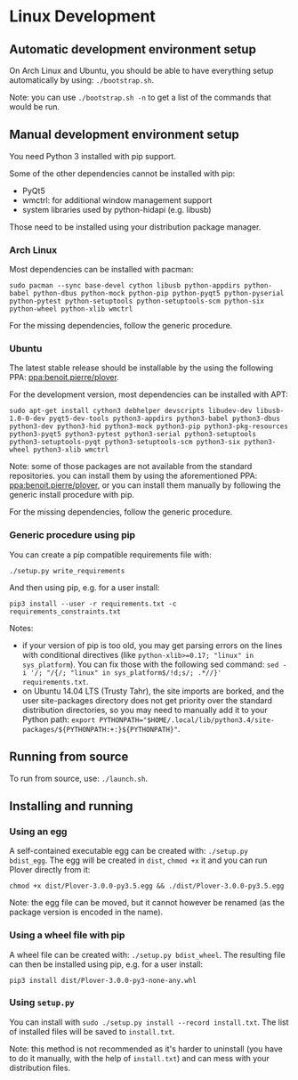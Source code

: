 # Linux Development

## Automatic development environment setup

On Arch Linux and Ubuntu, you should be able to have everything setup automatically by using: `./bootstrap.sh`.

Note: you can use `./bootstrap.sh -n` to get a list of the commands that would be run.

## Manual development environment setup

You need Python 3 installed with pip support.

Some of the other dependencies cannot be installed with pip:

* PyQt5
* wmctrl: for additional window management support
* system libraries used by python-hidapi (e.g. libusb)

Those need to be installed using your distribution package manager.

### Arch Linux

Most dependencies can be installed with pacman:

`sudo pacman --sync base-devel cython libusb python-appdirs python-babel python-dbus python-mock python-pip python-pyqt5 python-pyserial python-pytest python-setuptools python-setuptools-scm python-six python-wheel python-xlib wmctrl`

For the missing dependencies, follow the generic procedure.

### Ubuntu

The latest stable release should be installable by the using the following PPA: [ppa:benoit.pierre/plover](https://launchpad.net/~benoit.pierre/+archive/ubuntu/plover).

For the development version, most dependencies can be installed with APT:

`sudo apt-get install cython3 debhelper devscripts libudev-dev libusb-1.0-0-dev pyqt5-dev-tools python3-appdirs python3-babel python3-dbus python3-dev python3-hid python3-mock python3-pip python3-pkg-resources python3-pyqt5 python3-pytest python3-serial python3-setuptools python3-setuptools-pyqt python3-setuptools-scm python3-six python3-wheel python3-xlib wmctrl`

Note: some of those packages are not available from the standard repositories. you can install them by using the aforementioned PPA: [ppa:benoit.pierre/plover](https://launchpad.net/~benoit.pierre/+archive/ubuntu/plover), or you can install them manually by following the generic install procedure with pip.

For the missing dependencies, follow the generic procedure.

### Generic procedure using pip

You can create a pip compatible requirements file with:

`./setup.py write_requirements`

And then using pip, e.g. for a user install:

`pip3 install --user -r requirements.txt -c requirements_constraints.txt`

Notes:
- if your version of pip is too old, you may get parsing errors on the lines with conditional directives (like `python-xlib>=0.17; "linux" in sys_platform`). You can fix those with the following sed command: `sed -i '/; "/{/; "linux" in sys_platform$/!d;s/; .*//}' requirements.txt`.
- on Ubuntu 14.04 LTS (Trusty Tahr), the site imports are borked, and the user site-packages directory does not get priority over the standard distribution directories, so you may need to manually add it to your Python path: `export PYTHONPATH="$HOME/.local/lib/python3.4/site-packages/${PYTHONPATH:+:}${PYTHONPATH}"`.

## Running from source

To run from source, use: `./launch.sh`.

## Installing and running

### Using an egg

A self-contained executable egg can be created with: `./setup.py bdist_egg`. The egg will be created in `dist`, `chmod +x` it and you can run Plover directly from it:

`chmod +x dist/Plover-3.0.0-py3.5.egg && ./dist/Plover-3.0.0-py3.5.egg`

Note: the egg file can be moved, but it cannot however be renamed (as the package version is encoded in the name).

### Using a wheel file with pip

A wheel file can be created with: `./setup.py bdist_wheel`. The resulting file can then be installed using pip, e.g. for a user install:

`pip3 install dist/Plover-3.0.0-py3-none-any.whl`

### Using `setup.py`

You can install with `sudo ./setup.py install --record install.txt`. The list of installed files will be saved to `install.txt`.

Note: this method is not recommended as it's harder to uninstall (you have to do it manually, with the help of `install.txt`) and can mess with your distribution files.
